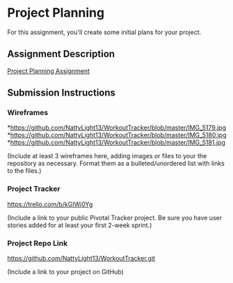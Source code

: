 # Project Planning
For this assignment, you'll create some initial plans for your project.

## Assignment Description
[Project Planning Assignment](https://education.launchcode.org/liftoff/assignments/planning/)

## Submission Instructions

### Wireframes

*https://github.com/NattyLight13/WorkoutTracker/blob/master/IMG_5179.jpg
*https://github.com/NattyLight13/WorkoutTracker/blob/master/IMG_5180.jpg
*https://github.com/NattyLight13/WorkoutTracker/blob/master/IMG_5181.jpg

(Include at least 3 wireframes here, adding images or files to your the repository as necessary. Format them as a bulleted/unordered list with links to the files.)

### Project Tracker

https://trello.com/b/kGIWj0Yg

(Include a link to your public Pivotal Tracker project. Be sure you have user stories added for at least your first 2-week sprint.)

### Project Repo Link

https://github.com/NattyLight13/WorkoutTracker.git

(Include a link to your project on GitHub)
